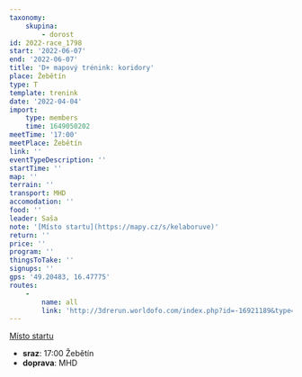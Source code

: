 ```yaml
---
taxonomy:
    skupina:
        - dorost
id: 2022-race_1798
start: '2022-06-07'
end: '2022-06-07'
title: 'D+ mapový trénink: koridory'
place: Žebětín
type: T
template: trenink
date: '2022-04-04'
import:
    type: members
    time: 1649050202
meetTime: '17:00'
meetPlace: Žebětín
link: ''
eventTypeDescription: ''
startTime: ''
map: ''
terrain: ''
transport: MHD
accomodation: ''
food: ''
leader: Saša
note: '[Místo startu](https://mapy.cz/s/kelaboruve)'
return: ''
price: ''
program: ''
thingsToTake: ''
signups: ''
gps: '49.20483, 16.47775'
routes:
    -
        name: all
        link: 'http://3drerun.worldofo.com/index.php?id=-16921189&type=info'
---
```


[Místo startu](https://mapy.cz/s/kelaboruve)
* **sraz**: 17:00 Žebětín
* **doprava**: MHD
